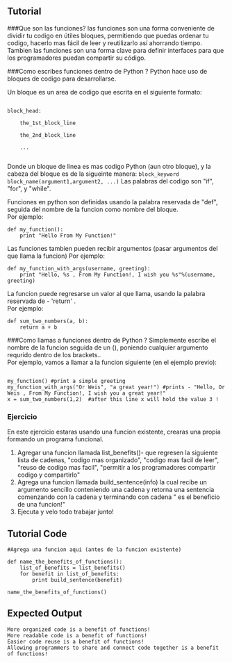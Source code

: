 Tutorial
--------

###Que son las funciones?
las funciones son una forma conveniente de dividir tu codigo en útiles bloques, permitiendo que puedas ordenar tu codigo, hacerlo mas fácil de leer y reutilizarlo así ahorrando tiempo. <br />
Tambien las funciones son una forma clave para definir interfaces para que los programadores puedan compartir su código.

###Como escribes funciones dentro de Python ?
Python hace uso de bloques de codigo para desarrollarse.

Un bloque es un area de codigo que escrita en el siguiente formato:
<pre><code>
block_head: <br>
    the_1st_block_line <br>
    the_2nd_block_line <br>
    ... <br>
</code></pre>
Donde un bloque de linea es mas codigo Python (aun otro bloque),
y la cabeza del bloque es de la sigueinte manera:
<code>block_keyword block_name(argument1,argument2, ...)</code>
Las palabras del codigo son "if", "for", y "while". 

Funciones en python son definidas usando la palabra reservada de "def", seguida del nombre de la funcion como nombre del bloque.<br>
Por ejemplo:
<pre><code>def my_function():
    print "Hello From My Function!"
</code></pre>

Las funciones tambien pueden recibir argumentos (pasar argumentos del que llama la funcion)
Por ejemplo:
<pre><code>def my_function_with_args(username, greeting):
    print "Hello, %s , From My Function!, I wish you %s"%(username, greeting) 
</code></pre>

La funcion puede regresarse un valor al que llama, usando la palabra reservada de - 'return' .<br>
Por ejemplo:
<pre><code>def sum_two_numbers(a, b):
    return a + b 
</code></pre>

###Como llamas a funciones dentro de Python ?
Simplemente escribe el nombre de la funcion seguida de un (), poniendo cualquier argumento requrido dentro de los brackets..<br>
Por ejemplo, vamos a llamar a la funcion siguiente (en el ejemplo previo):
<pre><code>
my_function() #print a simple greeting 
my_function_with_args("Or Weis", "a great year!") #prints - "Hello, Or Weis , From My Function!, I wish you a great year!"
x = sum_two_numbers(1,2)  #after this line x will hold the value 3 !
</code></pre>


### Ejercicio

En este ejercicio estaras usando una funcion existente, crearas una propia formando un programa funcional.

1. Agregar una funcion llamada list_benefits()- que regresen la siguiente lista de cadenas, "codigo mas organizado", "codigo mas facil de leer", "reuso de codigo mas facil", "permitir a los programadores compartir codigo y compartirlo"
2. Agrega una funcion llamada build_sentence(info) la cual recibe un argumento sencillo conteniendo una cadena y retorna una sentencia comenzando con la cadena y terminando con cadena " es el beneficio de una funcion!"
3. Ejecuta y velo todo trabajar junto!

Tutorial Code
-------------

	#Agrega una funcion aqui (antes de la funcion existente) 	

	def name_the_benefits_of_functions():
	    list_of_benefits = list_benefits()
	    for benefit in list_of_benefits:
	        print build_sentence(benefit)

	name_the_benefits_of_functions()


Expected Output
---------------

	More organized code is a benefit of functions!
	More readable code is a benefit of functions!
	Easier code reuse is a benefit of functions!
	Allowing programmers to share and connect code together is a benefit of functions!
